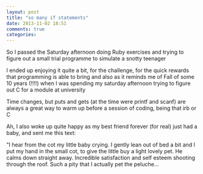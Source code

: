 ```yaml
---
layout: post
title: "so many if statements"
date: 2013-11-02 18:51
comments: true
categories: 
---
```

<p>So I passed the Saturday afternoon doing Ruby exercises and trying to figure out a small trial programme to simulate a snotty teenager </p>
<p>I ended up enjoying it quite a bit, for the challenge, for the quick rewards that programming is able to bring and also as it reminds me of Fall of some 10 years (!!!!) when I was spending my saturday afternoon trying to figure out C for a module at university</p>
<p>Time changes, but puts and gets (at the time were printf and scanf) are always a great way to warm up before a session of coding, being that irb or C</p>
<p> Ah, I also woke up quite happy as my best friend forever (for real) just had a baby, and sent me this text: </p>
<p1>"I hear from the cot my little baby crying. I gently lean out of bed a bit and I put my hand in the small cot, to give the little buy a light lovely pet. He calms down straight away. Incredible satisfaction and self esteem shooting through the roof.</p1>
<p1>Such a pity that I actually pet the peluche…</p1>